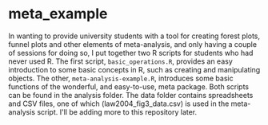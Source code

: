 # meta_example

In wanting to provide university students with a tool for creating forest plots, funnel plots and other elements of meta-analysis, and only having a couple of sessions for doing so, I put together two R scripts for students who had never used R. The first script, `basic_operations.R`, provides an easy introduction to some basic concepts in R, such as creating and manipulating objects. The other, `meta-analysis-example.R`, introduces some basic functions of the wonderful, and easy-to-use, meta package. Both scripts can be found in the analysis folder. The data folder contains spreadsheets and CSV files, one of which (law2004_fig3_data.csv) is used in the meta-analysis script. I'll be adding more to this repository later.